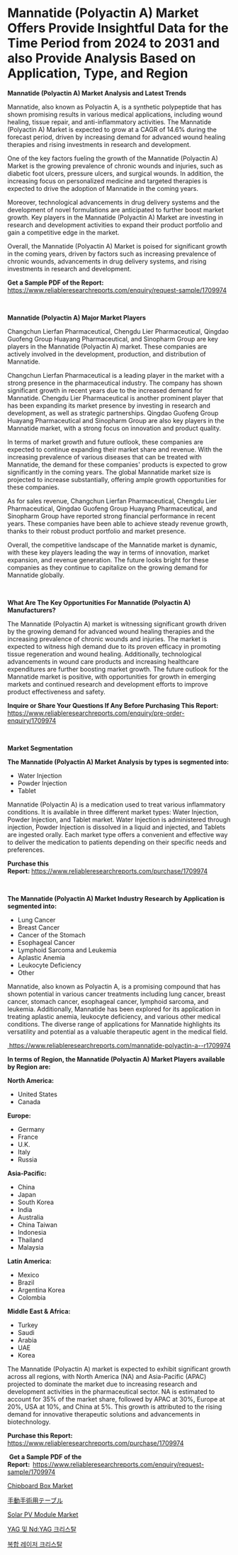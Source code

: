 <p><h1>Mannatide (Polyactin A) Market Offers Provide Insightful Data for the Time Period from 2024 to 2031 and also Provide Analysis Based on Application, Type, and Region</h1></p><p><strong>Mannatide (Polyactin A) Market Analysis and Latest Trends</strong></p>
<p><p>Mannatide, also known as Polyactin A, is a synthetic polypeptide that has shown promising results in various medical applications, including wound healing, tissue repair, and anti-inflammatory activities. The Mannatide (Polyactin A) Market is expected to grow at a CAGR of 14.6% during the forecast period, driven by increasing demand for advanced wound healing therapies and rising investments in research and development.</p><p>One of the key factors fueling the growth of the Mannatide (Polyactin A) Market is the growing prevalence of chronic wounds and injuries, such as diabetic foot ulcers, pressure ulcers, and surgical wounds. In addition, the increasing focus on personalized medicine and targeted therapies is expected to drive the adoption of Mannatide in the coming years.</p><p>Moreover, technological advancements in drug delivery systems and the development of novel formulations are anticipated to further boost market growth. Key players in the Mannatide (Polyactin A) Market are investing in research and development activities to expand their product portfolio and gain a competitive edge in the market.</p><p>Overall, the Mannatide (Polyactin A) Market is poised for significant growth in the coming years, driven by factors such as increasing prevalence of chronic wounds, advancements in drug delivery systems, and rising investments in research and development.</p></p>
<p><strong>Get a Sample PDF of the Report:&nbsp;</strong> <a href="https://www.reliableresearchreports.com/enquiry/request-sample/1709974">https://www.reliableresearchreports.com/enquiry/request-sample/1709974</a></p>
<p>&nbsp;</p>
<p><strong>Mannatide (Polyactin A) Major Market Players</strong></p>
<p><p>Changchun Lierfan Pharmaceutical, Chengdu Lier Pharmaceutical, Qingdao Guofeng Group Huayang Pharmaceutical, and Sinopharm Group are key players in the Mannatide (Polyactin A) market. These companies are actively involved in the development, production, and distribution of Mannatide. </p><p>Changchun Lierfan Pharmaceutical is a leading player in the market with a strong presence in the pharmaceutical industry. The company has shown significant growth in recent years due to the increased demand for Mannatide. Chengdu Lier Pharmaceutical is another prominent player that has been expanding its market presence by investing in research and development, as well as strategic partnerships. Qingdao Guofeng Group Huayang Pharmaceutical and Sinopharm Group are also key players in the Mannatide market, with a strong focus on innovation and product quality. </p><p>In terms of market growth and future outlook, these companies are expected to continue expanding their market share and revenue. With the increasing prevalence of various diseases that can be treated with Mannatide, the demand for these companies' products is expected to grow significantly in the coming years. The global Mannatide market size is projected to increase substantially, offering ample growth opportunities for these companies.</p><p>As for sales revenue, Changchun Lierfan Pharmaceutical, Chengdu Lier Pharmaceutical, Qingdao Guofeng Group Huayang Pharmaceutical, and Sinopharm Group have reported strong financial performance in recent years. These companies have been able to achieve steady revenue growth, thanks to their robust product portfolio and market presence.</p><p>Overall, the competitive landscape of the Mannatide market is dynamic, with these key players leading the way in terms of innovation, market expansion, and revenue generation. The future looks bright for these companies as they continue to capitalize on the growing demand for Mannatide globally.</p></p>
<p>&nbsp;</p>
<p><strong>What Are The Key Opportunities For Mannatide (Polyactin A) Manufacturers?</strong></p>
<p><p>The Mannatide (Polyactin A) market is witnessing significant growth driven by the growing demand for advanced wound healing therapies and the increasing prevalence of chronic wounds and injuries. The market is expected to witness high demand due to its proven efficacy in promoting tissue regeneration and wound healing. Additionally, technological advancements in wound care products and increasing healthcare expenditures are further boosting market growth. The future outlook for the Mannatide market is positive, with opportunities for growth in emerging markets and continued research and development efforts to improve product effectiveness and safety.</p></p>
<p><strong>Inquire or Share Your Questions If Any Before Purchasing This Report:</strong> <a href="https://www.reliableresearchreports.com/enquiry/pre-order-enquiry/1709974">https://www.reliableresearchreports.com/enquiry/pre-order-enquiry/1709974</a></p>
<p>&nbsp;</p>
<p><strong>Market Segmentation</strong></p>
<p><strong>The Mannatide (Polyactin A) Market Analysis by types is segmented into:</strong></p>
<p><ul><li>Water Injection</li><li>Powder Injection</li><li>Tablet</li></ul></p>
<p><p>Mannatide (Polyactin A) is a medication used to treat various inflammatory conditions. It is available in three different market types: Water Injection, Powder Injection, and Tablet market. Water Injection is administered through injection, Powder Injection is dissolved in a liquid and injected, and Tablets are ingested orally. Each market type offers a convenient and effective way to deliver the medication to patients depending on their specific needs and preferences.</p></p>
<p><strong>Purchase this Report:&nbsp;</strong><a href="https://www.reliableresearchreports.com/purchase/1709974">https://www.reliableresearchreports.com/purchase/1709974</a></p>
<p>&nbsp;</p>
<p><strong>The Mannatide (Polyactin A) Market Industry Research by Application is segmented into:</strong></p>
<p><ul><li>Lung Cancer</li><li>Breast Cancer</li><li>Cancer of the Stomach</li><li>Esophageal Cancer</li><li>Lymphoid Sarcoma and Leukemia</li><li>Aplastic Anemia</li><li>Leukocyte Deficiency</li><li>Other</li></ul></p>
<p><p>Mannatide, also known as Polyactin A, is a promising compound that has shown potential in various cancer treatments including lung cancer, breast cancer, stomach cancer, esophageal cancer, lymphoid sarcoma, and leukemia. Additionally, Mannatide has been explored for its application in treating aplastic anemia, leukocyte deficiency, and various other medical conditions. The diverse range of applications for Mannatide highlights its versatility and potential as a valuable therapeutic agent in the medical field.</p></p>
<p><a href="https://www.reliableresearchreports.com/mannatide-polyactin-a--r1709974">&nbsp;https://www.reliableresearchreports.com/mannatide-polyactin-a--r1709974</a></p>
<p><strong>In terms of Region, the Mannatide (Polyactin A) Market Players available by Region are:</strong></p>
<p>
    <p> <strong> North America: </strong>
        <ul>
            <li>United States</li>
            <li>Canada</li>
        </ul>
        </p> 
    <p> <strong> Europe: </strong>
        <ul>
            <li>Germany</li>
            <li>France</li>
            <li>U.K.</li>
            <li>Italy</li>
            <li>Russia</li>
        </ul>
        </p> 
    <p> <strong> Asia-Pacific: </strong>
        <ul>
            <li>China</li>
            <li>Japan</li>
            <li>South Korea</li>
            <li>India</li>
            <li>Australia</li>
            <li>China Taiwan</li>
            <li>Indonesia</li>
            <li>Thailand</li>
            <li>Malaysia</li>
        </ul>
        </p> 
    <p> <strong> Latin America: </strong>
        <ul>
            <li>Mexico</li>
            <li>Brazil</li>
            <li>Argentina Korea</li>
            <li>Colombia</li>
        </ul>
        </p> 
    <p> <strong> Middle East & Africa: </strong>
        <ul>
            <li>Turkey</li>
            <li>Saudi</li>
            <li>Arabia</li>
            <li>UAE</li>
            <li>Korea</li>
        </ul>
    </p>
    </p>
<p><p>The Mannatide (Polyactin A) market is expected to exhibit significant growth across all regions, with North America (NA) and Asia-Pacific (APAC) projected to dominate the market due to increasing research and development activities in the pharmaceutical sector. NA is estimated to account for 35% of the market share, followed by APAC at 30%, Europe at 20%, USA at 10%, and China at 5%. This growth is attributed to the rising demand for innovative therapeutic solutions and advancements in biotechnology.</p></p>
<p><strong>Purchase this Report: </strong><a href="https://www.reliableresearchreports.com/purchase/1709974">https://www.reliableresearchreports.com/purchase/1709974</a></p>
<p>&nbsp;<strong>Get a Sample PDF of the Report:&nbsp;&nbsp;</strong><a href="https://www.reliableresearchreports.com/enquiry/request-sample/1709974">https://www.reliableresearchreports.com/enquiry/request-sample/1709974</a></p>
<p><strong></strong></p>
<p><p><a href="https://github.com/PeterParrish5/Market-Research-Report-List-5/blob/main/chipboard-box-market.md">Chipboard Box Market</a></p><p><a href="https://github.com/ReyesKohler20231/Market-Research-Report-List-2/blob/main/1435585126132.md">手動手術用テーブル</a></p><p><a href="https://github.com/jhcraigie/Market-Research-Report-List-3/blob/main/solar-pv-module-market.md">Solar PV Module Market</a></p><p><a href="https://github.com/konokaryan/Market-Research-Report-List-1/blob/main/5832388110209.md">YAG 및 Nd:YAG 크리스탈</a></p><p><a href="https://github.com/vss5505pa7z1p/Market-Research-Report-List-2/blob/main/5869959110210.md">복합 레이저 크리스탈</a></p></p>